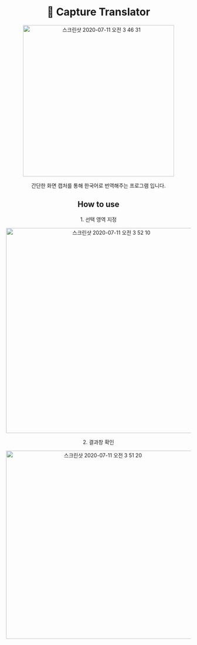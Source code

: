 <center><h1>📸 Capture Translator</h1></center>
<p align="center"><img width="412" alt="스크린샷 2020-07-11 오전 3 46 31" src="https://user-images.githubusercontent.com/47802374/87188167-4eb85480-c329-11ea-91f1-f5739950c19a.png"/></p>
<center>간단한 화면 캡처를 통해 한국어로 번역해주는 프로그램 입니다.</center>
<center><h2>How to use</h2></center>
<center>1. 선택 영역 지정</center>
<p align="center"><img width="558" alt="스크린샷 2020-07-11 오전 3 52 10" src="https://user-images.githubusercontent.com/47802374/87188504-ed44b580-c329-11ea-8ad2-b626227ac758.png"></p>
<center>2. 결과창 확인</center>
<p align="center"><img width="512" alt="스크린샷 2020-07-11 오전 3 51 20" src="https://user-images.githubusercontent.com/47802374/87188455-d1d9aa80-c329-11ea-8b53-7e3fd36d38af.png"></p>
	